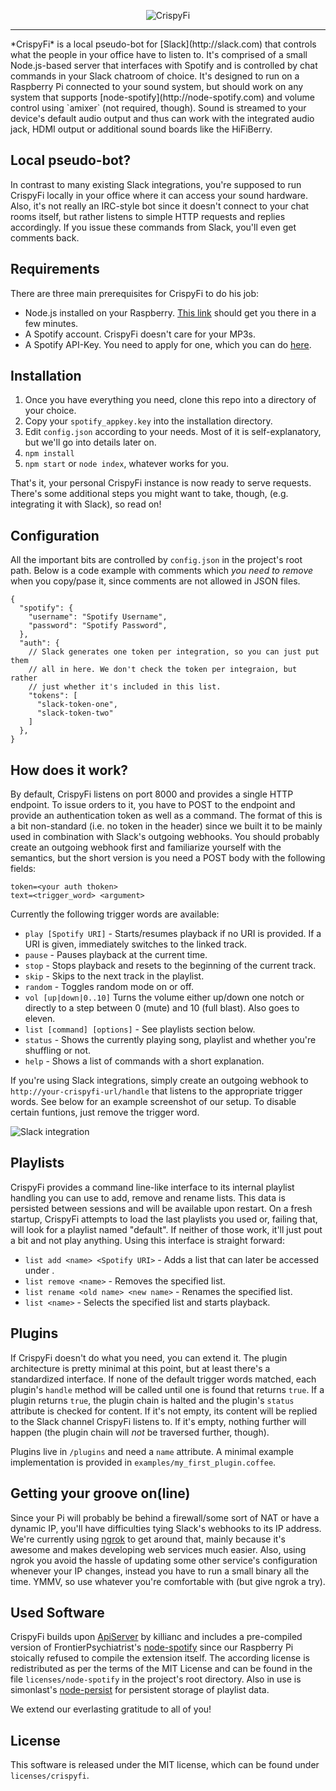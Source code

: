 <p align="center">
  <img src="http://res.cloudinary.com/hlwjgyj8f/image/upload/v1410430228/h71mqvptn5t1yc9pdjuf.png" alt="CrispyFi" />
</p>
<hr />
*CrispyFi* is a local pseudo-bot for [Slack](http://slack.com) that controls what the people in your office have to listen to. It's comprised of a small Node.js-based server that interfaces with Spotify and is controlled by chat commands in your Slack chatroom of choice. It's designed to run on a Raspberry Pi connected to your sound system, but should work on any system that supports [node-spotify](http://node-spotify.com) and volume control using `amixer` (not required, though). Sound is streamed to your device's default audio output and thus can work with the integrated audio jack, HDMI output or additional sound boards like the HiFiBerry.

## Local pseudo-bot?
In contrast to many existing Slack integrations, you're supposed to run CrispyFi locally in your office where it can access your sound hardware. Also, it's not really an IRC-style bot since it doesn't connect to your chat rooms itself, but rather listens to simple HTTP requests and replies accordingly. If you issue these commands from Slack, you'll even get comments back.

## Requirements
There are three main prerequisites for CrispyFi to do his job:

* Node.js installed on your Raspberry. [This link](http://joshondesign.com/2013/10/23/noderpi) should get you there in a few minutes.
* A Spotify account. CrispyFi doesn't care for your MP3s.
* A Spotify API-Key. You need to apply for one, which you can do [here](https://devaccount.spotify.com/my-account/keys/).

## Installation
1. Once you have everything you need, clone this repo into a directory of your choice.
2. Copy your `spotify_appkey.key` into the installation directory.
3. Edit `config.json` according to your needs. Most of it is self-explanatory, but we'll go into details later on.
4. `npm install`
5. `npm start` or `node index`, whatever works for you.

That's it, your personal CrispyFi instance is now ready to serve requests. There's some additional steps you might want to take, though, (e.g. integrating it with Slack), so read on!

## Configuration
All the important bits are controlled by `config.json` in the project's root path. Below is a code example with comments which *you need to remove* when you copy/pase it, since comments are not allowed in JSON files.

```
{
  "spotify": {
    "username": "Spotify Username",
    "password": "Spotify Password",
  },
  "auth": {
  	// Slack generates one token per integration, so you can just put them
  	// all in here. We don't check the token per integraion, but rather
  	// just whether it's included in this list.
    "tokens": [
      "slack-token-one",
      "slack-token-two"
    ]
  },
}
```

## How does it work?
By default, CrispyFi listens on port 8000 and provides a single HTTP endpoint. To issue orders to it, you have to POST to the endpoint and provide an authentication token as well as a command. The format of this is a bit non-standard (i.e. no token in the header) since we built it to be mainly used in combination with Slack's outgoing webhooks. You should probably create an outgoing webhook first and familiarize yourself with the semantics, but the short version is you need a POST body with the following fields:

```
token=<your auth thoken>
text=<trigger_word> <argument>
```

Currently the following trigger words are available:

* `play [Spotify URI]` - Starts/resumes playback if no URI is provided. If a URI is given, immediately switches to the linked track.
* `pause` - Pauses playback at the current time.
* `stop` - Stops playback and resets to the beginning of the current track.
* `skip` - Skips to the next track in the playlist.
* `random` - Toggles random mode on or off.
* `vol [up|down|0..10]` Turns the volume either up/down one notch or directly to a step between 0 (mute) and 10 (full blast). Also goes to eleven.
* `list [command] [options]` - See playlists section below.
* `status` - Shows the currently playing song, playlist and whether you're shuffling or not.
* `help` - Shows a list of commands with a short explanation.

If you're using Slack integrations, simply create an outgoing webhook to `http://your-crispyfi-url/handle` that listens to the appropriate trigger words. See below for an example screenshot of our setup. To disable certain funtions, just remove the trigger word.

![Slack integration](http://i.imgur.com/Tye5R2W.png)

## Playlists
CrispyFi provides a command line-like interface to its internal playlist handling you can use to add, remove and rename lists. This data is persisted between sessions and will be available upon restart. On a fresh startup, CrispyFi attempts to load the last playlists you used or, failing that, will look for a playlist named "default". If neither of those work, it'll just pout a bit and not play anything. Using this interface is straight forward:

* `list add <name> <Spotify URI>` - Adds a list that can later be accessed under <name>.
* `list remove <name>` - Removes the specified list.
* `list rename <old name> <new name>` - Renames the specified list.
* `list <name>` - Selects the specified list and starts playback.

## Plugins
If CrispyFi doesn't do what you need, you can extend it. The plugin architecture is pretty minimal at this point, but at least there's a standardized interface. If none of the default trigger words matched, each plugin's `handle` method will be called until one is found that returns `true`. If a plugin returns `true`, the plugin chain is halted and the plugin's `status` attribute is checked for content. If it's not empty, its content will be replied to the Slack channel CrispyFi listens to. If it's empty, nothing further will happen (the plugin chain will *not* be traversed further, though).

Plugins live in `/plugins` and need a `name` attribute. A minimal example implementation is provided in `examples/my_first_plugin.coffee`.

## Getting your groove on(line)
Since your Pi will probably be behind a firewall/some sort of NAT or have a dynamic IP, you'll have difficulties tying Slack's webhooks to its IP address. We're currently using [ngrok](http://ngrok.com) to get around that, mainly because it's awesome and makes developing web services much easier. Also, using ngrok you avoid the hassle of updating some other service's configuration whenever your IP changes, instead you have to run a small binary all the time. YMMV, so use whatever you're comfortable with (but give ngrok a try).

## Used Software
CrispyFi builds upon [ApiServer](https://github.com/kilianc/node-apiserver) by killianc and includes a pre-compiled version of FrontierPsychiatrist's [node-spotify](https://github.com/FrontierPsychiatrist/node-spotify) since our Raspberry Pi stoically refused to compile the extension itself. The according license is redistributed as per the terms of the MIT License and can be found in the file `licenses/node-spotify` in the project's root directory. Also in use is simonlast's [node-persist](https://github.com/simonlast/node-persist) for persistent storage of playlist data.

We extend our everlasting gratitude to all of you!

## License
This software is released under the MIT license, which can be found under `licenses/crispyfi`.
